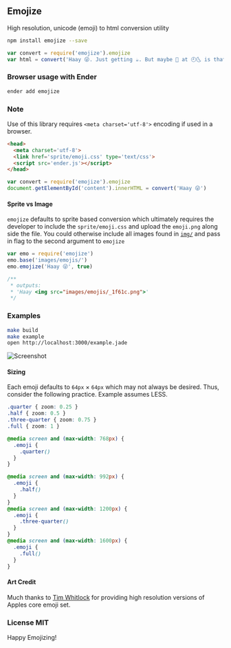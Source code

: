 ## Emojize
High resolution, unicode (emoji) to html conversion utility

``` sh
npm install emojize --save
```

``` js
var convert = require('emojize').emojize
var html = convert('Haay 😜. Just getting ☕. But maybe 🍻 at 🕘🌜 is that 🆒')
```

### Browser usage with Ender

``` sh
ender add emojize
```

### Note
Use of this library requires `<meta charset='utf-8'>` encoding if used in a browser.

``` html
<head>
  <meta charset='utf-8'>
  <link href='sprite/emoji.css' type='text/css'>
  <script src='ender.js'></script>
</head>
```

``` js
var convert = require('emojize').emojize
document.getElementById('content').innerHTML = convert('Haay 😜')
```

#### Sprite vs Image
`emojize` defaults to sprite based conversion which ultimately requires the developer to include the `sprite/emoji.css` and upload the `emoji.png` along side the file. You could otherwise include all images found in [`img/`](img/) and pass in flag to the second argument to `emojize`

``` js
var emo = require('emojize')
emo.base('images/emojis/')
emo.emojize('Haay 😜', true)

/**
 * outputs:
 * 'Haay <img src="images/emojis/_1f61c.png">'
 */
```

### Examples

``` sh
make build
make example
open http://localhost:3000/example.jade
```

![Screenshot](http://cl.ly/image/0L3I2y2v0A3D/Screen%20Shot%202014-05-03%20at%202.19.32%20PM.png)

#### Sizing
Each emoji defaults to `64px` × `64px` which may not always be desired. Thus, consider the following practice. Example assumes LESS.

``` css
.quarter { zoom: 0.25 }
.half { zoom: 0.5 }
.three-quarter { zoom: 0.75 }
.full { zoom: 1 }

@media screen and (max-width: 768px) {
  .emoji {
    .quarter()
  }
}

@media screen and (max-width: 992px) {
  .emoji {
    .half()
  }
}
@media screen and (max-width: 1200px) {
  .emoji {
    .three-quarter()
  }
}
@media screen and (max-width: 1600px) {
  .emoji {
    .full()
  }
}

```

#### Art Credit
Much thanks to [Tim Whitlock](http://apps.timwhitlock.info/emoji/tables/iphone) for providing high resolution versions of Apples core emoji set.

### License MIT

Happy Emojizing!
